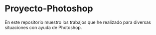 # Proyecto-Photoshop
En este repositorio muestro los trabajos que he realizado para diversas situaciones con ayuda de Photoshop.
